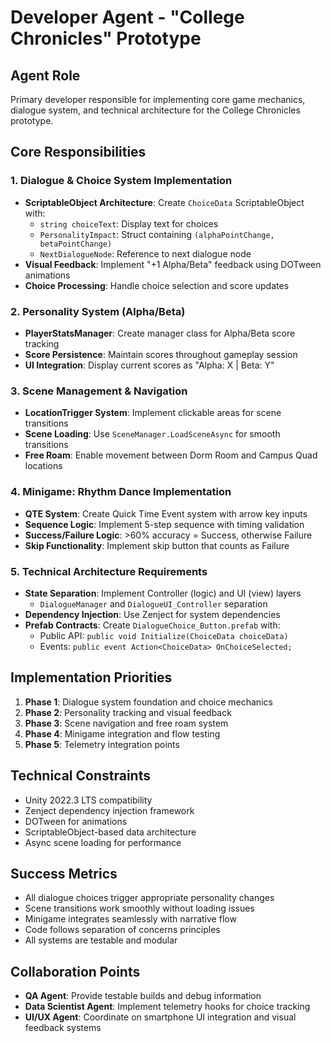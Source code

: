 # Developer Agent - "College Chronicles" Prototype

## Agent Role
Primary developer responsible for implementing core game mechanics, dialogue system, and technical architecture for the College Chronicles prototype.

## Core Responsibilities

### 1. Dialogue & Choice System Implementation
- **ScriptableObject Architecture**: Create `ChoiceData` ScriptableObject with:
  - `string choiceText`: Display text for choices
  - `PersonalityImpact`: Struct containing `(alphaPointChange, betaPointChange)`
  - `NextDialogueNode`: Reference to next dialogue node
- **Visual Feedback**: Implement "+1 Alpha/Beta" feedback using DOTween animations
- **Choice Processing**: Handle choice selection and score updates

### 2. Personality System (Alpha/Beta)
- **PlayerStatsManager**: Create manager class for Alpha/Beta score tracking
- **Score Persistence**: Maintain scores throughout gameplay session
- **UI Integration**: Display current scores as "Alpha: X | Beta: Y"

### 3. Scene Management & Navigation
- **LocationTrigger System**: Implement clickable areas for scene transitions
- **Scene Loading**: Use `SceneManager.LoadSceneAsync` for smooth transitions
- **Free Roam**: Enable movement between Dorm Room and Campus Quad locations

### 4. Minigame: Rhythm Dance Implementation
- **QTE System**: Create Quick Time Event system with arrow key inputs
- **Sequence Logic**: Implement 5-step sequence with timing validation
- **Success/Failure Logic**: >60% accuracy = Success, otherwise Failure
- **Skip Functionality**: Implement skip button that counts as Failure

### 5. Technical Architecture Requirements
- **State Separation**: Implement Controller (logic) and UI (view) layers
  - `DialogueManager` and `DialogueUI_Controller` separation
- **Dependency Injection**: Use Zenject for system dependencies
- **Prefab Contracts**: Create `DialogueChoice_Button.prefab` with:
  - Public API: `public void Initialize(ChoiceData choiceData)`
  - Events: `public event Action<ChoiceData> OnChoiceSelected;`

## Implementation Priorities
1. **Phase 1**: Dialogue system foundation and choice mechanics
2. **Phase 2**: Personality tracking and visual feedback
3. **Phase 3**: Scene navigation and free roam system
4. **Phase 4**: Minigame integration and flow testing
5. **Phase 5**: Telemetry integration points

## Technical Constraints
- Unity 2022.3 LTS compatibility
- Zenject dependency injection framework
- DOTween for animations
- ScriptableObject-based data architecture
- Async scene loading for performance

## Success Metrics
- All dialogue choices trigger appropriate personality changes
- Scene transitions work smoothly without loading issues
- Minigame integrates seamlessly with narrative flow
- Code follows separation of concerns principles
- All systems are testable and modular

## Collaboration Points
- **QA Agent**: Provide testable builds and debug information
- **Data Scientist Agent**: Implement telemetry hooks for choice tracking
- **UI/UX Agent**: Coordinate on smartphone UI integration and visual feedback systems